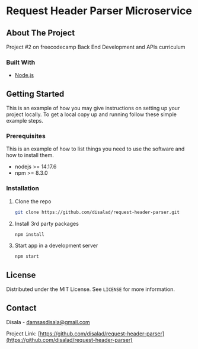 # Request Header Parser Microservice

<!-- ABOUT THE PROJECT -->

## About The Project

Project #2 on freecodecamp Back End Development and APIs curriculum

### Built With

- [Node.js](https://nodejs.org/)

<!-- GETTING STARTED -->

## Getting Started

This is an example of how you may give instructions on setting up your project locally.
To get a local copy up and running follow these simple example steps.

### Prerequisites

This is an example of how to list things you need to use the software and how to install them.

- nodejs >= 14.17.6
- npm >= 8.3.0

### Installation

1. Clone the repo

    ```sh
    git clone https://github.com/disalad/request-header-parser.git
    ```

2. Install 3rd party packages

    ```sh
    npm install
    ```

3. Start app in a development server

    ```sh
    npm start
    ```

<!-- LICENSE -->

## License

Distributed under the MIT License. See `LICENSE` for more information.

<!-- CONTACT -->

## Contact

Disala - damsasdisala@gmail.com

Project Link: [https://github.com/disalad/request-header-parser](https://github.com/disalad/request-header-parser)
